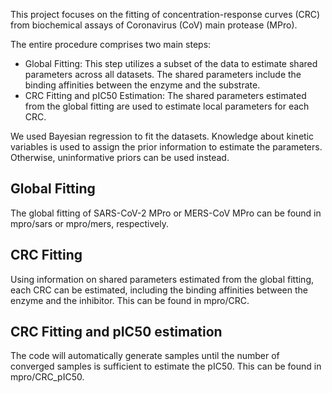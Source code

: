 This project focuses on the fitting of concentration-response curves (CRC) from biochemical assays of Coronavirus (CoV) main protease (MPro).

The entire procedure comprises two main steps:

-	Global Fitting: This step utilizes a subset of the data to estimate shared parameters across all datasets. The shared parameters include the binding affinities between the enzyme and the substrate.
-	CRC Fitting and pIC50 Estimation: The shared parameters estimated from the global fitting are used to estimate local parameters for each CRC.

We used Bayesian regression to fit the datasets. Knowledge about kinetic variables is used to assign the prior information to estimate the parameters. Otherwise, uninformative priors can be used instead.


## Global Fitting

The global fitting of SARS-CoV-2 MPro or MERS-CoV MPro can be found in mpro/sars or mpro/mers, respectively.

## CRC Fitting

Using information on shared parameters estimated from the global fitting, each CRC can be estimated, including the binding affinities between the enzyme and the inhibitor. This can be found in mpro/CRC.

## CRC Fitting and pIC50 estimation

The code will automatically generate samples until the number of converged samples is sufficient to estimate the pIC50. This can be found in mpro/CRC_pIC50.

